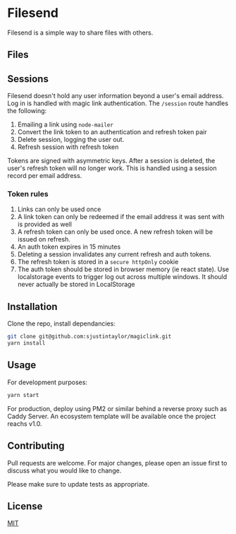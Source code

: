 # Filesend

Filesend is a simple way to share files with others.

## Files

## Sessions

Filesend doesn't hold any user information beyond a user's email address. Log in is handled with magic link authentication. The `/session` route handles the following:

1. Emailing a link using `node-mailer`
2. Convert the link token to an authentication and refresh token pair
3. Delete session, logging the user out.
4. Refresh session with refresh token

Tokens are signed with asymmetric keys.
After a session is deleted, the user's refresh token will no longer work. This is handled using a session record per email address.

### Token rules

1. Links can only be used once
2. A link token can only be redeemed if the email address it was sent with is provided as well
3. A refresh token can only be used once. A new refresh token will be issued on refresh.
4. An auth token expires in 15 minutes
5. Deleting a session invalidates any current refresh and auth tokens.
6. The refresh token is stored in a `secure httpOnly` cookie
7. The auth token should be stored in browser memory (ie react state). Use localstorage events to trigger log out across multiple windows. It should never actually be stored in LocalStorage

## Installation

Clone the repo, install dependancies:

```bash
git clone git@github.com:sjustintaylor/magiclink.git
yarn install
```

## Usage

For development purposes:

```bash
yarn start
```

For production, deploy using PM2 or similar behind a reverse proxy such as Caddy Server. An ecosystem template will be available once the project reachs v1.0.

## Contributing

Pull requests are welcome. For major changes, please open an issue first to discuss what you would like to change.

Please make sure to update tests as appropriate.

## License

[MIT](https://choosealicense.com/licenses/mit/)
